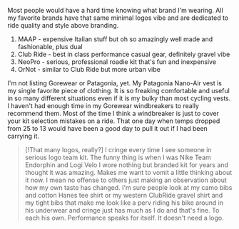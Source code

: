 Most people would have a hard time knowing what brand I'm wearing. All my favorite brands have that same minimal logos vibe and are dedicated to ride quality and style above branding.

1. MAAP - expensive Italian stuff but oh so amazingly well made and fashionable, plus dual
2. Club Ride - best in class performance casual gear, definitely gravel vibe
3. NeoPro - serious, professional roadie kit that's fun and inexpensive
4. OrNot - similar to Club Ride but more urban vibe

I'm not listing Gorewear or Patagonia, yet. My Patagonia Nano-Air vest is my single favorite piece of clothing. It is so freaking comfortable and useful in so many different situations even if it is my bulky than most cycling vests. I haven't had enough time in my Gorewear windbreakers to really recommend them. Most of the time I think a windbreaker is just to cover your kit selection mistakes on a ride. That one day when temps dropped from 25 to 13 would have been a good day to pull it out if I had been carrying it.

> [!That many logos, really?]
> I cringe every time I see someone in serious logo team kit. The funny thing is when I was Nike Team Endorphin and Logi Velo I wore nothing but branded kit for years and thought it was amazing. Makes me want to vomit a little thinking about it now. I mean no offense to others just making an observation about how my own taste has changed. I'm sure people look at my camo bibs and cotton Hanes tee shirt or my western ClubRide gravel shirt and my tight bibs that make me look like a perv riding his bike around in his underwear and cringe just has much as I do and that's fine. To each his own. Performance speaks for itself. It doesn't need a logo.